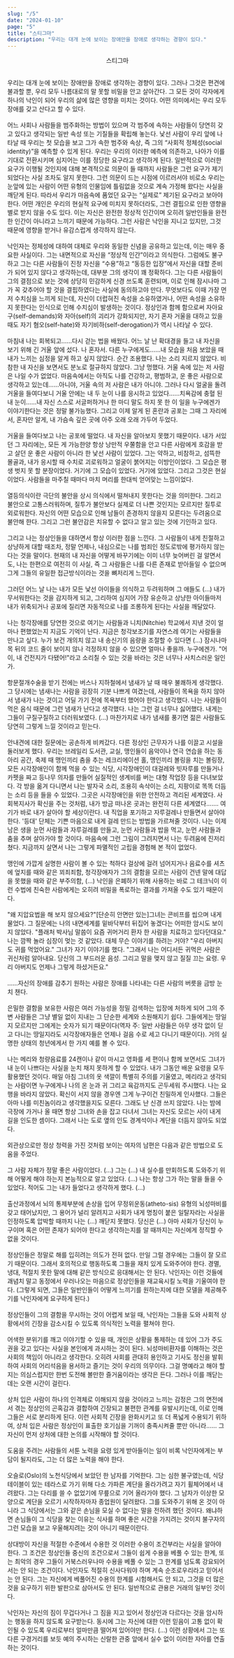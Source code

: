 ```yaml
---
slug: "/5"
date: "2024-01-10"
page: "5"
title: "스티그마"
description: "우리는 대개 눈에 보이는 장애만을 장애로 생각하는 경향이 있다."
---
```


<div style="text-align: center">
  <span class="post-line">
    스티그마
  </span>
</div>

<br>

우리는 대개 눈에 보이는 장애만을 장애로 생각하는 경향이 있다. 그러나 그것은 편견에 불과할 뿐, 우리 모두 나름대로의 말 못할 비밀을 안고 살아간다. 그 모든 것이 각자에게 하나의 낙인이 되어 우리의 삶에 많은 영향을 미치는 것이다. 어떤 의미에서는 우리 모두 장애를 갖고 산다고 할 수 있다.
<br><br>
어느 사회나 사람들을 범주화하는 방법이 있으며 각 범주에 속하는 사람들이 당연히 갖고 있다고 생각되는 일반 속성 또는 기질들을 확립해 놓는다. 낯선 사람이 우리 앞에 나타날 때 우리는 첫 모습을 보고 그가 속한 범주와 속상, 즉 그의 “사회적 정체성(social identity)”을 예측할 수 있게 된다. 우리는 우리의 이러한 예측에 의존하고, 나아가 이를 기대로 전환시키며 심지어는 이를 정당한 요구라고 생각하게 된다.
일반적으로 이러한 요구가 이행될 것인지에 대해 본격적으로 의문이 들 때까지 사람들은 그런 요구가 제기되었다는 사실 조차도 알지 못한다. 그런 의문이 드는 시점에 이르러서야 비로소 우리는 눈앞에 있는 사람이 어떤 유형의 인물임에 틀림없을 것으로 계속 가정해 왔다는 사실을 깨닫게 된다. 따라서 우리가 마음속에 품었던 요구는 “실제로” 제기된 요구라고 보아야 한다.
어떤 개인은 우리의 현실적 요구에 미치지 못하더라도, 그런 결핍으로 인한 영향을 별로 받지 않을 수도 있다. 이는 자신은 완전한 정상적 인간이며 오히려 일반인들을 완전한 인간이 아니라고 느끼기 때문에 가능하다. 그런 사람은 낙인을 지니고 있지만, 그것 때문에 영향을 받거나 유감스럽게 생각하지 않는다.
<br><br>
낙인자는 정체성에 대하여 대체로 우리와 동일한 신념을 공유하고 있는데, 이는 매우 중요한 사실이다. 그는 내면적으로 자신을 “정상적 인간”이라고 의식한다. 그럼에도 불구하고 그는 다른 사람들이 진정 자신을 “수용”하고 “동등한 입장”에서 자신을 대할 준비가 되어 있지 않다고 생각하는데, 대부분 그의 생각이 꽤 정확하다.
그는 다른 사람들이 그의 결점으로 보는 것에 상당히 민감하게 신경 쓰도록 훈련되며, 이로 인해 잠시나마 그가 꼭 갖추어야 할 것을 결핍하였다는 사실에 동의하고야 만다. 무엇보다도 이때 가장 먼저 수치심을 느끼게 되는데, 자신이 더럽혀진 속성을 소유하였거나, 어떤 속성을 소유하지 못한다는 인식으로 인해 수치심이 발생하는 것이다.
정상인과 함께 함으로써 자아요구(self-demands)와 자아(self)의 괴리가 강화되지만, 자기 혼자 거울을 대하고 있을 때도 자기 혐오(self-hate)와 자기비하(self-derogation)가 역시 나타날 수 있다.
<br><br>
마침내 나는 회복되고……다시 걷는 법을 배웠다. 어느 날 난 확대경을 들고 내 자신을 보기 위해 긴 거울 앞에 섰다. 나 혼자서. 다른 누구에게도……내 모습을 처음 보았을 때 내가 느끼는 심정을 알게 하고 싶지 않았다. 순간 조용했다. 나는 소리 지르지 않았다. 비참한 내 자신을 보면서도 분노로 절규하지 않았다. 그냥 멍했다. 거울 속에 있는 저 사람은 나일 수가 없었다. 마음속에서는 아직도 나를 건강하고, 평범하고, 운 좋은 사람으로 생각하고 있는데……아니야, 거울 속의 저 사람은 내가 아니야. 그러나 다시 얼굴을 돌려 거울을 들여다보니 거울 안에는 내 두 눈이 나를 응시하고 있었다……치욕감에 충혈 된 내 눈이……내 자신 스스로 서글퍼하거나 한 마디 말도 하지 못 한 이 일을 누구에겐가 이야기한다는 것은 정말 불가능했다. 그리고 이제 알게 된 혼란과 공포는 그때 그 자리에서, 혼자만 알게, 내 가슴속 깊은 곳에 아주 오래 오래 가두어 두었다.
<br><br>
거울을 들여다보고 나는 공포에 떨었다. 내 자신을 알아보지 못했기 때문이다. 내가 서있던 그 자리에는, 모든 게 가능한양 항상 낭만적 우쭐함을 안고 다른 사람에게 호감을 받고 살던 운 좋은 사람이 아니라 한 낯선 사람이 있었다. 그는 약하고, 비참하고, 섬뜩한 몰골과, 내가 응시할 때 수치로 괴로워하고 얼굴이 붉어지는 이방인이었다. 그 모습은 평생 벗지 못 할 분장이었다. 거기에 그 모습이 있었다. 거기에 있었다. 그리고 그것은 현실이었다. 사람들을 마주칠 때마다 마치 머리를 한대씩 얻어맞는 느낌이었다.
<br><br>
열등의식이란 극단의 불안을 상시 의식에서 떨쳐내지 못한다는 것을 의미한다. 그리고 불안으로 고통스러워하며, 질투가 불안보다 실제로 더 나쁜 것인지는 모르지만 질투로 외로워한다. 자신의 어떤 모습으로 인해 남들이 존경하지 않을지 모른다는 두려움으로 불안해 한다. 그리고 그런 불안감은 치유할 수 없다고 알고 있는 것에 기인하고 있다.
<br><br>
그리고 나는 정상인들을 대하면서 항상 이러한 점을 느낀다. 그 사람들이 내게 친절하고 상냥하게 대할 때조차, 정말 언제나, 내심으로는 나를 범죄인 정도로밖에 평가하지 않는다는 것을 말이다. 현재의 내 자신을 어떻게 바꾸기에는 이미 너무 늦어버린 걸 알면서도, 나는 한편으로 여전히 이 사실, 즉 그 사람들은 나를 다른 존재로 받아들일 수 없으며 그게 그들의 유일한 접근방식이라는 것을 뼈저리게 느낀다.
<br><br>
그러던 어느 날 나는 내가 모든 낯선 아이들을 의식하고 두려워하며 그 애들도 (…) 내가 무서워한다는 것을 감지하게 되고, 그리하여 심지어 가장 유순하고 상냥한 아이들마저 내가 위축되거나 공포에 질리면 자동적으로 나를 조롱하게 된다는 사실을 깨달았다.
<br><br>
나는 청각장애를 당연한 것으로 여기는 사람들과 니치(Nitchie) 학교에서 지낸 것이 얼마나 편했었는지 지금도 기억이 난다. 지금은 청각보조기를 자연스레 여기는 사람들을 만나고 싶다. 누가 보건 개의치 않고 내 송신기의 음량을 조절할 수 있다면 (…) 잠시나마 목 뒤의 코드 줄이 보이지 않나 걱정하지 않을 수 있으면 얼마나 좋을까. 누구에겐가. "어이, 내 건전지가 다됐어!"라고 소리칠 수 있는 것을 바라는 것은 너무나 사치스러운 일인가.
<br><br>
항문절개수술을 받기 전에는 버스나 지하철에서 냄새가 날 때 매우 불쾌하게 생각했다. 그 당시에는 냄새나는 사람을 굉장히 기분 나쁘게 여겼는데, 사람들이 목욕을 하지 않아서 냄새가 나는 것이고 어딜 가기 전에 목욕부터 했어야 한다고 생각했다. 나는 사람들이 먹은 음식 때문에 그런 냄새가 난다고 생각했다. 나는 그런 걸 너무나 싫어했다. 내게는 그들이 구질구질하고 더러워보였다. (…) 마찬가지로 내가 냄새를 풍기면 젊은 사람들도 당연히 그렇게 느낄 것이라고 믿는다.
<br><br>
안내견에 대한 질문에는 공손하게 비켜갔다. 다른 정상인 근무자가 나를 이끌고 시설을 둘러보게 했다. 우리는 브레일리 도서관, 교실, 맹인들이 음악이나 연극 연습을 하는 동아리 공간, 축제 때 맹인끼리 춤을 추는 레크리에이션 홀, 맹인끼리 볼링을 치는 볼링장, 모든 시각장애인이 함께 먹을 수 있는 식당, 시각장애인이 대걸레와 빗자루를 만들거나 카펫을 짜고 등나무 의자를 만들어 실질적인 생계비를 버는 대형 작업장 등을 다녀보았다. 각 방을 옮겨 다니면서 나는 발자국 소리, 조용히 속삭이는 소리, 지팡이로 똑똑 더듬는 소리 등을 들을 수 있었다. 그곳은 시각장애인을 위한 안전하고 격리된 세계였다. 사회복지사가 확신을 주는 것처럼, 내가 방금 떠나온 곳과는 완전히 다른 세계였다…….
여기가 바로 내가 살아야 할 세상이란다. 내 직업을 포기하고 자루걸레나 만들면서 살아야 한다. '등대' 단체는 기쁜 마음으로 내게 걸레 만드는 방법을 가르쳐줄 것이다. 나는 이제 남은 생을 눈먼 사람들과 자루걸레를 만들고, 눈먼 사람들과 밥을 먹고, 눈먼 사람들과 춤을 추며 살아가야 할 것이다. 마음속에 그런 그림이 그려지면서 나는 두려움에 진저리쳤다. 지금까지 살면서 나는 그렇게 파멸적인 고립을 경험해 본 적이 없었다.
<br><br>
맹인에 가깝게 실명한 사람이 볼 수 있는 척하다 걸상에 걸려 넘어지거나 음료수를 셔츠에 엎지를 때와 같은 꾀죄죄함, 청각장애자가 그의 결함을 모르는 사람이 건넨 말에 대답을 못했을 때와 같은 부주의함, (…) 낙인을 은폐하기 위해 사용하는 바로 그 테크닉이 이런 수법에 친숙한 사람에게는 오히려 비밀을 폭로하는 결과를 가져올 수도 있기 때문이다.
<br><br>
"왜 지압요법을 해 보지 않으세요?"[단순히 안면만 있는]그녀는 콘비프를 씹으며 내게 물었다. 그 질문에는 나의 내면세계를 밑바닥부터 뒤집어 놓겠다는 어떠한 암시도 보이지 않았다. "플래처 박사님 말씀이 요즘 귀머거리 환자 한 사람을 치료하고 있다던대요."
나는 깜짝 놀라 심장이 멎는 것 같았다. 대체 무슨 이야기를 하려는 거야?
"우리 아버지도 귀를 먹었어요." 그녀가 자기 이야기를 했다. "그래서 나는 어디서든 귀먹은 사람은 귀신처럼 알아내요. 당신의 그 부드러운 음성. 그리고 말을 맺지 않고 질질 끄는 요령. 우리 아버지도 언제나 그렇게 하셨거든요."
<br><br>
……자신의 장애를 감추기 원하는 사람은 장애를 나타내는 다른 사람의 버릇을 금방 눈치 챈다.
<br><br>
은밀한 결함을 보유한 사람은 여러 가능성을 정밀 검색하는 입장에 처하게 되어 그의 주변 사람들은 그냥 별일 없이 지내는 그 단순한 세계와 소원해지기 쉽다. 그들에게는 땅일지 모르지만 그에게는 숫자가 되기 때문이다(역자 주: 일반 사람들은 아무 생각 없이 딛고 다니는 땅일지라도 시각장애자들은 언제나 걸음 수로 세고 다니기 때문이다). 거의 실명한 상태의 청년에게서 한 가지 예를 볼 수 있다.
<br><br>
나는 메리와 청량음료를 24캔이나 같이 마시고 영화를 세 편이나 함께 보면서도 그녀가 내 눈이 나쁘다는 사실을 눈치 채지 못하게 할 수 있었다. 내가 그동안 배운 요령을 모두 활용했던 것이다. 매일 아침 그녀의 옷 색깔이 특별히 주의를 기울였고, 메리라고 생각되는 사람이면 누구에게나 나의 온 눈과 귀 그리고 육감까지도 곤두세워 주시했다. 나는 요행을 바라지 않았다. 확신이 서지 않을 경우엔 그게 누구이건 친밀하게 인사했다. 그들은 아마 나를 미친놈이라고 생각했을지도 모른다. 그래도 난 신경 쓰지 않았다. 나는 밤에 극장에 가거나 올 때면 항상 그녀와 손을 잡고 다녀서 그녀는 자신도 모르는 사이 내게 길을 인도한 셈이다. 그래서 나는 도로 옆의 인도 경계석이나 계단을 더듬지 않아도 되었다.
<br><br>
외관상으로만 정상 청력을 가진 것처럼 보이는 여자의 남편은 다음과 같은 방법으로 도움을 주었다.
<br><br>
그 사람 자체가 정말 좋은 사람이었다. (…) 그는 (…) 내 실수를 만회하도록 도와주기 위해 어떻게 해야 하는지 본능적으로 알고 있었다. (…) 나는 항상 그가 하는 말을 들을 수 있었다. 적어도 그는 내가 들었다고 생각하게 했다. (…)
<br><br>
출산과정에서 뇌의 통제부분에 손상을 입어 무정위운동(atheto-sis) 유형의 뇌성마비를 갖고 태어났지만, 그 용어가 널리 알려지고 사회가 내게 명칭이 붙은 일탈자라는 사실을 인정하도록 압박할 때까지 나는 (…) 깨닫지 못했다. 당신은 (…) 아마 사회가 당신이 누구이며 혹은 어떤 존재가 되어야 한다고 생각하는지를 알 때까지는 자신에게 정직할 수 없을 것이다.
<br><br>
정상인들은 정말로 해를 입히려는 의도가 전혀 없다. 만일 그럴 경우에는 그들이 잘 모르기 때문이다. 그래서 호의적으로 행동하도록 그들을 재치 있게 도와주어야 한다. 경멸, 냉대, 적절치 못한 말에 대해 같은 방식으로 응대해서는 안 된다. 낙인자는 이런 것들에 괘념치 말고 동정에서 우러나오는 마음으로 정상인들을 재교육시킬 노력을 기울여야 한다. (그렇게 되면, 그들은 일반인들이 어떻게 느끼기를 원하는지에 대한 모델을 제공해주기를 낙인자에게 요구하게 된다.)
<br><br>
정상인들이 그의 결함을 무시하는 것이 어렵게 보일 때, 낙인자는 그들을 도와 사회적 상황에서의 긴장을 감소시킬 수 있도록 의식적인 노력을 펼쳐야 한다.
<br><br>
어색한 분위기를 깨고 이야기할 수 있을 때, 개인은 상황을 통제하는 데 있어 그가 주도권을 갖고 있다는 사실을 본인에게 과시하는 것이 된다.
뇌성마비환자를 이해하는 것은 사회의 책임이 아니라고 생각한다. 오히려 사회를 관대히 용인하고 기사도 정신을 발휘하여 사회의 어리석음을 용서하고 즐기는 것이 우리의 의무이다. 그걸 명예라고 해야 할지는 의심스럽지만 한번 도전해 볼만한 즐거움이라는 생각은 든다. 그러나 이를 깨닫는 데는 오랜 시간이 걸린다.
<br><br>
상처 입은 사람이 하나의 인격체로 이해되지 않을 것이라고 느끼는 감정은 그의 면전에서 겪는 정상인의 곤혹감과 결합하여 긴장되고 불편한 관계를 유발시키는데, 이로 인해 그들은 서로 분리하게 된다. 이런 사회적 긴장을 완화시키고 또 더 폭넓게 수용되기 위하여, 상처 입은 사람은 정상인이 표출한 호기심을 기꺼이 충족시켜줄 뿐만 아니라...... 그 자신이 먼저 상처에 대한 논의를 시작해야 할 것이다.
<br><br>
도움을 주려는 사람들의 서툰 노력을 요령 있게 받아들이는 일이 비록 낙인자에게는 부담이 될지라도, 그는 더 많은 노력을 해야 한다.
<br><br>
오슬로(Oslo)의 노천식당에서 보았던 한 남자를 기억한다. 그는 심한 불구였는데, 식당 테이블이 있는 테라스로 가기 위해 다소 가파른 계단을 올라가려고 자기 휠체어에서 내려왔다. 그는 다리를 쓸 수 없었기에 무릎으로 기어 올라가야 했다. 그 남자가 이상한 모양으로 계단을 오르기 시작하자마자 종업원이 달려왔다. 그를 도와주기 위해 온 것이 아니라 그 식당에서는 그와 같은 손님을 모실 수 없다는 말을 전하려 했던 것이다. 왜냐하면 손님들이 그 식당을 찾는 이유는 식사를 하며 좋은 시간을 가지려는 것이지 불구자의 그런 모습을 보고 우울해지려는 것이 아니기 때문이란다.
<br><br>
상대방이 자신을 적절한 수준에서 수용한 것 이러한 수용이 조건부라는 사실을 알아야 한다. 그 조건은 정상인들 중신의 조건으로서 그들이 쉽게 수용을 베풀 수 있는 한계, 또는 최악의 경우 그들이 거북스러우나마 수용을 베풀 수 있는 그 한계를 넘도록 강요되어서는 안 되는 조건이다. 낙인자도 적절히 신사다워야 하며 계속 순조로우리라고 믿어서는 안 된다. 그는 자신에게 베풀어진 수용의 한계를 시험해서도 안 되고, 그것을 더 많은 것을 요구하기 위한 발판으로 삼아서도 안 된다. 일반적으로 관용은 거래의 일부인 것이다.
<br><br>
낙인자는 자신의 짐이 무겁다거나 그 짐을 지고 있어서 정상인과 다르다는 것을 암시하는 행동을 하지 않도록 요구받는다. 동시에 그는 자신에 대한 이런 믿음이 고통 없이 확인될 수 있도록 우리로부터 얼마만큼 떨어져 있어야만 한다. (…) 이런 상황에서 그는 또 다른 구경거리를 보듯 예의 주시하는 신랄한 관중 앞에서 실수 없이 이러한 자아를 연출하는 것이다.
